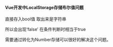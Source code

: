 #### Vue开发中LocalStorage存储布尔值问题

 直接存入bool值 取出来是字符串

所以会出现‘false’ 在条件判断时相当于true

需要通过转化为Number存储可以很好的解决这个问题。
